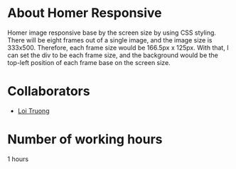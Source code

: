 # About Homer Responsive
  Homer image responsive base by the screen size by using CSS styling. There will be eight frames out of a single image, and the image size is 333x500. Therefore, each frame size would be 166.5px x 125px. With that, I can set the div to be each frame size, and the background would be the top-left position of each frame base on the screen size.

# Collaborators
  - [Loi Truong](https://github.com/loitruong)
  
# Number of working hours
  1 hours
